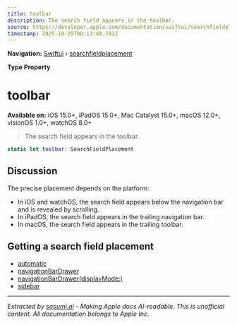 ```yaml
---
title: toolbar
description: The search field appears in the toolbar.
source: https://developer.apple.com/documentation/swiftui/searchfieldplacement/toolbar
timestamp: 2025-10-29T00:13:48.781Z
---
```


**Navigation:** [Swiftui](/documentation/swiftui) › [searchfieldplacement](/documentation/swiftui/searchfieldplacement)

**Type Property**

# toolbar

**Available on:** iOS 15.0+, iPadOS 15.0+, Mac Catalyst 15.0+, macOS 12.0+, visionOS 1.0+, watchOS 8.0+

> The search field appears in the toolbar.

```swift
static let toolbar: SearchFieldPlacement
```

## Discussion

The precise placement depends on the platform:

- In iOS and watchOS, the search field appears below the navigation bar and is revealed by scrolling.
- In iPadOS, the search field appears in the trailing navigation bar.
- In macOS, the search field appears in the trailing toolbar.

## Getting a search field placement

- [automatic](/documentation/swiftui/searchfieldplacement/automatic)
- [navigationBarDrawer](/documentation/swiftui/searchfieldplacement/navigationbardrawer)
- [navigationBarDrawer(displayMode:)](/documentation/swiftui/searchfieldplacement/navigationbardrawer(displaymode:))
- [sidebar](/documentation/swiftui/searchfieldplacement/sidebar)

---

*Extracted by [sosumi.ai](https://sosumi.ai) - Making Apple docs AI-readable.*
*This is unofficial content. All documentation belongs to Apple Inc.*
